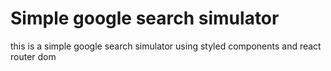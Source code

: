 # Simple google search simulator

this is a simple google search simulator using styled components and react router dom